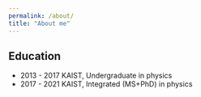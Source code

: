 ```yaml
---
permalink: /about/
title: "About me"
---
```

## Education
- 2013 - 2017 KAIST, Undergraduate in physics
- 2017 - 2021 KAIST, Integrated (MS+PhD) in physics

